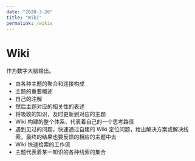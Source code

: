 ```yaml
---
date: "2020-3-26"
title: "Wiki"
permalink: /wikis
---
```


# Wiki

作为数字大脑输出。

- 由各种主题的聚合和连接构成
- 主题的重要概述
- 自己的注解
- 然后主题对应的相关性的表述
- 将吸收的知识，及时更新到对应的主题
- Wiki 构建的整个体系，代表着自己的一个思考路径
- 遇到见过的问题，快速通过自建的 Wiki 定位问题，给出解决方案或解决线索，最终的结果也要反馈的相应的主题中去
- Wiki 快速检索的工作流
- 主题代表着某一知识的各种线索的集合
